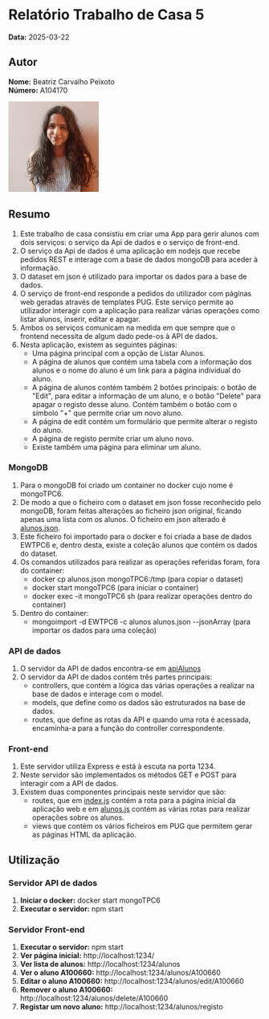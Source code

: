 # Relatório Trabalho de Casa 5

**Data:** 2025-03-22

## Autor

**Nome:** Beatriz Carvalho Peixoto  
**Número:** A104170  

![Fotografia de identificação](../foto_identificacao.png)

## Resumo
1. Este trabalho de casa consistiu em criar uma App para gerir alunos com dois serviços: o serviço da Api de dados e o serviço de front-end.
2. O serviço da Api de dados é uma aplicação em nodejs que recebe pedidos REST e interage com a base de dados mongoDB para aceder à informação.
3. O dataset em json é utilizado para importar os dados para a base de dados.
4. O serviço de front-end responde a pedidos do utilizador com páginas web geradas através de templates PUG. Este serviço permite ao utilizador interagir com a aplicação para realizar várias operações como listar alunos, inserir, editar e apagar.
5. Ambos os serviços comunicam na medida em que sempre que o frontend necessita de algum dado pede-os à API de dados.
6. Nesta aplicação, existem as seguintes páginas:
    - Uma página principal com a opção de Listar Alunos.
    - A página de alunos que contém uma tabela com a informação dos alunos e o nome do aluno é um link para a página individual do aluno.
    - A página de alunos contém também 2 botões principais: o botão de "Edit", para editar a informação de um aluno, e o botão "Delete" para apagar o registo desse aluno. Contém também o botão com o símbolo "+" que permite criar um novo aluno.
    - A página de edit contém um formulário que permite alterar o registo do aluno. 
    - A página de registo permite criar um aluno novo.
    - Existe também uma página para eliminar um aluno.

### MongoDB
1. Para o mongoDB foi criado um container no docker cujo nome é mongoTPC6.
2. De modo a que o ficheiro com o dataset em json fosse reconhecido pelo mongoDB, foram feitas alterações ao ficheiro json original, ficando apenas uma lista com os alunos. O ficheiro em json alterado é [alunos.json](apiAlunos/alunos.json).
3. Este ficheiro foi importado para o docker e foi criada a base de dados EWTPC6 e, dentro desta, existe a coleção alunos que contém os dados do dataset.
4. Os comandos utilizados para realizar as operações referidas foram, fora do container:
    - docker cp alunos.json mongoTPC6:/tmp (para copiar o dataset)
    - docker start mongoTPC6 (para iniciar o container)
    - docker exec -it mongoTPC6 sh (para realizar operações dentro do container)
5. Dentro do container:
    - mongoimport -d EWTPC6 -c alunos alunos.json --jsonArray (para importar os dados para uma coleção)

### API de dados
1. O servidor da API de dados encontra-se em [apiAlunos](apiAlunos/)
2. O servidor da API de dados contém três partes principais:
    - controllers, que contém a lógica das várias operações a realizar na base de dados e interage com o model.
    - models, que define como os dados são estruturados na base de dados.
    - routes, que define as rotas da API e quando uma rota é acessada, encaminha-a para a função do controller correspondente.

### Front-end 
1. Este servidor utiliza Express e está à escuta na porta 1234.
2. Neste servidor são implementados os métodos GET e POST para interagir com a API de dados.
3. Existem duas componentes principais neste servidor que são:
    - routes, que em [index.js](routes/index.js) contém a rota para a página inicial da aplicação web e em [alunos.js](routes/alunos.js) contém as várias rotas para realizar operações sobre os alunos. 
    - views que contém os vários ficheiros em PUG que permitem gerar as páginas HTML da aplicação.

## Utilização
### Servidor API de dados
1. **Iniciar o docker:** docker start mongoTPC6
2. **Executar o servidor:** npm start

### Servidor Front-end
1. **Executar o servidor:** npm start
2. **Ver página inicial:** http://localhost:1234/
3. **Ver lista de alunos:** http://localhost:1234/alunos 
4. **Ver o aluno A100660:** http://localhost:1234/alunos/A100660
5. **Editar o aluno A100660:** http://localhost:1234/alunos/edit/A100660
6. **Remover o aluno A100660:** http://localhost:1234/alunos/delete/A100660
7. **Registar um novo aluno:** http://localhost:1234/alunos/registo
